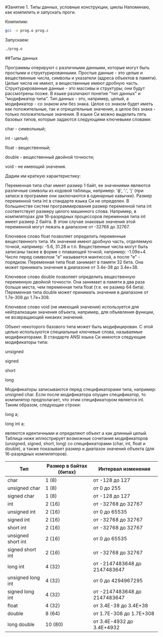 #Занятие 1. Типы данных, условные конструкции, циклы
Напоминаю, как компилить и запускать проги.

Компилим:
```bash
gcc -o prog.o prog.c
```
Запускаем:
```bash
./prog.o
```

##Типы данных

Программы оперируют с различными данными, которые могут быть простыми и структурированными. Простые данные - это целые и вещественные числа, символы и указатели (адреса объектов в памяти). Целые числа не имеют, а вещественные имеют дробную часть. Структурированные данные - это массивы и структуры; они будут рассмотрены позже.
В языке различают понятия "тип данных" и "модификатор типа". Тип данных - это, например, целый, а модификатор - со знаком или без знака. Целое со знаком будет иметь как положительные, так и отрицательные значения, а целое без знака - только положительные значения. В языке Си можно выделить пять базовых типов, которые задаются следующими ключевыми словами:

char - символьный;

int - целый;

float - вещественный;

double - вещественный двойной точности;

void - не имеющий значения.

Дадим им краткую характеристику:

Переменная типа char имеет размер 1 байт, ее значениями являются различные символы из кодовой таблицы, например: 'ф', ':', 'j' (при записи в программе они заключаются в одинарные кавычки).
Размер переменной типа int в стандарте языка Си не определен. В большинстве систем программирования размер переменной типа int соответствует размеру целого машинного слова. Например, в компиляторах для 16-разрядных процессоров переменная типа int имеет размер 2 байта. В этом случае знаковые значения этой переменной могут лежать в диапазоне от -32768 до 32767.

Ключевое слово float позволяет определить переменные вещественного типа. Их значения имеют дробную часть, отделяемую точкой, например: -5.6, 31.28 и т.п. Вещественные числа могут быть записаны также в форме с плавающей точкой, например: -1.09e+4. Число перед символом "е" называется мантиссой, а после "е" - порядком. Переменная типа float занимает в памяти 32 бита. Она может принимать значения в диапазоне от 3.4е-38 до 3.4e+38.

Ключевое слово double позволяет определить вещественную переменную двойной точности. Она занимает в памяти в два раза больше места, чем переменная типа float (т.е. ее размер 64 бита). Переменная типа double может принимать значения в диапазоне от 1.7e-308 до 1.7e+308.

Ключевое слово void (не имеющий значения) используется для нейтрализации значения объекта, например, для объявления функции, не возвращающей никаких значений.

Объект некоторого базового типа может быть модифицирован. С этой целью используются специальные ключевые слова, называемые модификаторами. В стандарте ANSI языка Си имеются следующие модификаторы типа:

unsigned

signed

short

long

Модификаторы записываются перед спецификаторами типа, например: unsigned char. Если после модификатора опущен спецификатор, то компилятор предполагает, что этим спецификатором является int. Таким образом, следующие строки:

long а; 

long int а; 

являются идентичными и определяют объект а как длинный целый. Таблица ниже иллюстрирует возможные сочетания модификаторов (unsigned, signed, short, long) со спецификаторами (char, int, float и double), а также показывает размер и диапазон значений объекта (для 16-разрядных компиляторов).

| Тип                | Размер в байтах (битах) | Интервал изменения           | 
|--------------------|-------------------------|------------------------------| 
| char               | 1 (8)                   | от -128 до 127               | 
| unsigned char      | 1 (8)                   | от 0 до 255                  | 
| signed char        | 1 (8)                   | от -128 до 127               | 
| int                | 2 (16)                  | от -32768 до 32767           | 
| unsigned int       | 2 (16)                  | от 0 до 65535                | 
| signed int         | 2 (16)                  | от -32768 до 32767           | 
| short int          | 2 (16)                  | от -32768 до 32767           | 
| unsigned short int | 2 (16)                  | от 0 до 65535                | 
| signed short int   | 2 (16)                  | от -32768 до 32767           | 
| long int           | 4 (32)                  | от -2147483648 до 2147483647 | 
| unsigned long int  | 4 (32)                  | от 0 до 4294967295           | 
| signed long int    | 4 (32)                  | от -2147483648 до 2147483647 | 
| float              | 4 (32)                  | от 3.4Е-38 до 3.4Е+38        | 
| double             | 8 (64)                  | от 1.7Е-308 до 1.7Е+308      | 
| long double        | 10 (80)                 | от 3.4Е-4932 до 3.4Е+4932    | 

